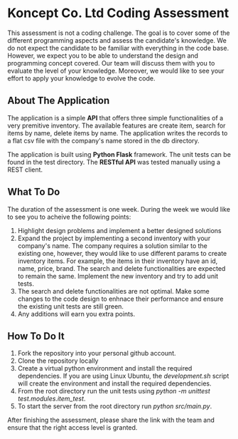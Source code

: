 # Koncept Co. Ltd Coding Assessment

This assessment is not a coding challenge. The goal is to cover some of the different programming
aspects and assess the candidate's knowledge. We do not expect the candidate to be familiar with
everything in the code base. However, we expect you to be able to understand the design and programming
concept covered. Our team will discuss them with you to evaluate the level of your knowledge. Moreover,
we would like to see your effort to apply your knowledge to evolve the code.

## About The Application
The application is a simple **API** that offers three simple functionalities of a very premitive inventory.
The available features are create item, search for items by name, delete items by name. The application
writes the records to a flat csv file with the company's name stored in the db directory.

The application is built using **Python Flask** framework. The unit tests can be found in the test directory. The
**RESTful API** was tested manually using a REST client.


## What To Do

The duration of the assessment is one week. During the week we would like to see you to acheive the
following points: 

1. Highlight design problems and implement a better designed solutions
2. Expand the project by implementing a second inventory with your company's name. The company requires
a solution similar to the existing one, however, they would like to use different params to create inventory
items. For example, the items in their inventory have an id, name, price, brand. The search and delete
functionalities are expected to remain the same. Implement the new inventory and try to add unit tests.
3. The search and delete functionalities are not optimal. Make some changes to the code design to enhnace
their performance and ensure the existing unit tests are still green.
4. Any additions will earn you extra points.

## How To Do It
1. Fork the repository into your personal github account.
2. Clone the repository locally
3. Create a virtual python environment and install the required dependencies. If you are using Linux Ubuntu, the
*development.sh* script will create the environment and install the required dependencies.
4. From the root directory run the unit tests using *python -m unittest test.modules.item_test*.
5. To start the server from the root directory run *python src/main.py*.

After finishing the assessment, please share the link with the team and ensure that the right access level is granted.